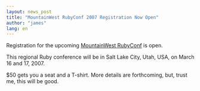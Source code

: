 ```yaml
---
layout: news_post
title: "MountainWest RubyConf 2007 Registration Now Open"
author: "james"
lang: en
---
```


Registration for the upcoming [MountainWest RubyConf][1] is open.

This regional Ruby conference will be in Salt Lake City, Utah, USA, on
March 16 and 17, 2007.

$50 gets you a seat and a T-shirt. More details are forthcoming, but,
trust me, this will be good.



[1]: http://mtnwestruby.org
